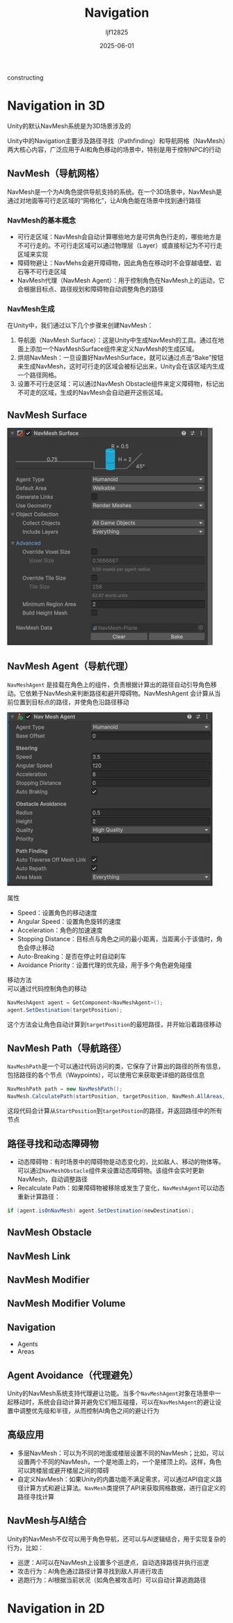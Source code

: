 ﻿---
title: "Navigation"
date: 2025-06-01
categories: [笔记]
tags: [Unity, Unity System, AI]
author: "ljf12825"
summary: Navigation System in Unity. Introduction, usage and document。
---
constructing
# Navigation in 3D
Unity的默认NavMesh系统是为3D场景涉及的

Unity中的Navigation主要涉及路径寻找（Pathfinding）和导航网格（NavMesh）两大核心内容，广泛应用于AI和角色移动的场景中，特别是用于控制NPC的行动

## NavMesh（导航网格）
NavMesh是一个为AI角色提供导航支持的系统。在一个3D场景中，NavMesh是通过对地面等可行走区域的“网格化”，让AI角色能在场景中找到通行路径

### NavMesh的基本概念
- 可行走区域：NavMesh会自动计算哪些地方是可供角色行走的，哪些地方是不可行走的。不可行走区域可以通过物理层（Layer）或直接标记为不可行走区域来实现
- 障碍物避让：NavMehs会避开障碍物，因此角色在移动时不会穿越墙壁、岩石等不可行走区域
- NavMesh代理（NavMesh Agent）：用于控制角色在NavMesh上的运动，它会根据目标点、路径规划和障碍物自动调整角色的路径

### NavMesh生成
在Unity中，我们通过以下几个步骤来创建NavMesh：
1. 导航面（NavMesh Surface）：这是Unity中生成NavMesh的工具。通过在地面上添加一个NavMeshSurface组件来定义NavMesh的生成区域。
2. 烘焙NavMesh：一旦设置好NavMeshSurface，就可以通过点击“Bake”按钮来生成NavMesh，这时可行走的区域会被标记出来，Unity会在该区域内生成一个路径网格。
3. 设置不可行走区域：可以通过NavMesh Obstacle组件来定义障碍物，标记出不可走的区域，生成的NavMesh会自动避开这些区域。

## NavMesh Surface
![NavMeshSurfacePanel](/assets/images/NavMeshSurfacePanel.jpg)



## NavMesh Agent（导航代理）
`NavMeshAgent` 是挂载在角色上的组件，负责根据计算出的路径自动引导角色移动。它依赖于NavMesh来判断路径和避开障碍物。NavMeshAgent 会计算从当前位置到目标点的路径，并使角色沿路径移动

![NavMeshAgentPanel](/assets/images/NavMeshAgentPanel.jpg)

属性
- Speed：设置角色的移动速度
- Angular Speed：设置角色旋转的速度
- Acceleration：角色的加速速度
- Stopping Distance：目标点与角色之间的最小距离，当距离小于该值时，角色会停止移动
- Auto-Breaking：是否在停止时自动刹车
- Avoidance Priority：设置代理的优先级，用于多个角色避免碰撞

移动方法  
可以通过代码控制角色的移动
```cs
NavMeshAgent agent = GetComponent<NavMeshAgent>();
agent.SetDestination(targetPosition);
```
这个方法会让角色自动计算到`targetPosition`的最短路径，并开始沿着路径移动

## NavMesh Path（导航路径）
`NavMeshPath`是一个可以通过代码访问的类，它保存了计算出的路径的所有信息，包括路径的各个节点（Waypoints），可以使用它来获取更详细的路径信息
```cs
NavMeshPath path = new NavMeshPath();
NavMesh.CalculatePath(startPosition, targetPosition, NavMesh.AllAreas, path);
```
这段代码会计算从`StartPosition`到`targetPostion`的路径，并返回路径中的所有节点

## 路径寻找和动态障碍物
- 动态障碍物：有时场景中的障碍物是动态变化的，比如敌人、移动的物体等。可以通过`NavMeshObstacle`组件来设置动态障碍物。该组件会实时更新NavMesh，自动调整路径
- Recalculate Path：如果障碍物被移除或发生了变化，`NavMeshAgent`可以动态重新计算路径：
```cs
if (agent.isOnNavMesh) agent.SetDestination(newDestination);
```

## NavMesh Obstacle

## NavMesh Link

## NavMesh Modifier

## NavMesh Modifier Volume

## Navigation
- Agents
- Areas

## Agent Avoidance（代理避免）
Unity的NavMesh系统支持代理避让功能。当多个`NavMeshAgent`对象在场景中一起移动时，系统会自动计算并避免它们相互碰撞，可以在`NavMeshAgent`的避让设置中调整优先级和半径，从而控制AI角色之间的避让行为

## 高级应用
- 多层NavMesh：可以为不同的地面或楼层设置不同的NavMesh；比如，可以设置两个不同的NavMesh，一个是地面上的，一个是楼顶上的。这样，角色可以跨楼层或避开楼层之间的障碍
- 自定义NavMesh：如果Unity的内置功能不满足需求，可以通过API自定义路径计算方式和避让算法。`NavMesh`类提供了API来获取网格数据，进行自定义的路径寻找计算

## NavMesh与AI结合
Unity的NavMesh不仅可以用于角色导航，还可以与AI逻辑结合，用于实现复杂的行为，比如：
- 巡逻：AI可以在NavMesh上设置多个巡逻点，自动选择路径并执行巡逻
- 攻击行为：AI角色通过路径计算寻找到敌人并进行攻击
- 逃跑行为：AI根据当前状况（如角色被攻击时）可以自动计算逃跑路径

# Navigation in 2D


